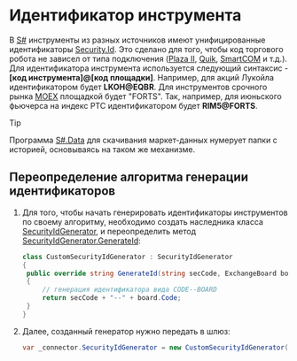 # Идентификатор инструмента

В [S\#](StockSharpAbout.md) инструменты из разных источников имеют унифицированные идентификаторы [Security.Id](xref:StockSharp.BusinessEntities.Security.Id). Это сделано для того, чтобы код торгового робота не зависел от типа подключения ([Plaza II](Plaza.md), [Quik](Quik.md), [SmartCOM](Smart.md) и т.д.). Для идентификатора инструмента используется следующий синтаксис \- **\[код инструмента\]@\[код площадки\]**. Например, для акций Лукойла идентификатором будет **LKOH@EQBR**. Для инструментов срочного рынка [MOEX](https://moex.com/) площадкой будет "FORTS". Так, например, для июньского фьючерса на индекс РТС идентификатором будет **RIM5@FORTS**. 

> [!TIP]
> Программа [S\#.Data](Hydra.md) для скачивания маркет\-данных нумерует папки с историей, основываясь на таком же механизме. 

## Переопределение алгоритма генерации идентификаторов

1. Для того, чтобы начать генерировать идентификаторы инструментов по своему алгоритму, необходимо создать наследника класса [SecurityIdGenerator](xref:StockSharp.Algo.SecurityIdGenerator), и переопределить метод [SecurityIdGenerator.GenerateId](xref:StockSharp.Algo.SecurityIdGenerator.GenerateId(System.String,StockSharp.BusinessEntities.ExchangeBoard)): 

   ```cs
   class CustomSecurityIdGenerator : SecurityIdGenerator
   {
   	public override string GenerateId(string secCode, ExchangeBoard board)
   	{
   		// генерация идентификатора вида CODE--BOARD
   		return secCode + "--" + board.Code;
   	}
   }
   ```
2. Далее, созданный генератор нужно передать в шлюз: 

   ```cs
   var _connector.SecurityIdGenerator = new CustomSecurityIdGenerator();
   ```
